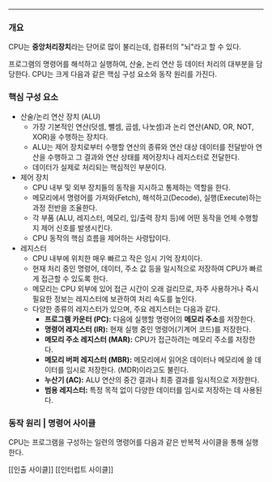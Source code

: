 
---

### 개요

CPU는 **중앙처리장치**라는 단어로 많이 불리는데, 
컴퓨터의 "뇌"라고 할 수 있다.

프로그램의 명령어를 해석하고 실행하여, 산술, 논리 연산 등 데이터 처리의 대부분을 담당한다.
CPU는 크게 다음과 같은 핵심 구성 요소와 동작 원리를 가진다.

### 핵심 구성 요소

- 산술/논리 연산 장치 (ALU)
	- 가장 기본적인 연산(덧셈, 뺄셈, 곱셈, 나눗셈)과 논리 연산(AND, OR, NOT, XOR)을 수행하는 장치다.
	- ALU는 제어 장치로부터 수행할 연산의 종류와 연산 대상 데이터를 전달받아 연산을 수행하고 그 결과와 연산 상태를 제어장치나 레지스터로 전달한다.
	- 데이터가 실제로 처리되는 핵심적인 부분이다.
- 제어 장치
	- CPU 내부 및 외부 장치들의 동작을 지시하고 통제하는 역할을 한다.
	- 메모리에서 명령어를 가져와(Fetch), 해석하고(Decode), 실행(Execute)하는 과정 전반을 조율한다.
	- 각 부품 (ALU, 레지스터, 메모리, 입/출력 장치 등)에 어떤 동작을 언제 수행할지 제어 신호를 발생시킨다.
	- CPU 동작의 핵심 흐름을 제어하는 사령탑이다.
- 레지스터
	- CPU 내부에 위치한 매우 빠르고 작은 임시 기억 장치이다.
	- 현재 처리 중인 명령어, 데이터, 주소 값 등을 일시적으로 저장하여 CPU가 빠르게 접근할 수 있도록 한다.
	- 메모리는 CPU 외부에 있어 접근 시간이 오래 걸리므로, 자주 사용하거나 즉시 필요한 정보는 레지스터에 보관하여 처리 속도를 높인다.
	- 다양한 종류의 레지스터가 있으며, 주요 레지스터는 다음과 같다.
		- **프로그램 카운터 (PC):** 다음에 실행할 명령어의 **메모리 주소**를 저장한다.
		- **명령어 레지스터 (IR):** 현재 실행 중인 명령어(기계어 코드)를 저장한다.
		- **메모리 주소 레지스터 (MAR):** CPU가 접근하려는 메모리 주소를 저장한다.
		- **메모리 버퍼 레지스터 (MBR):** 메모리에서 읽어온 데이터나 메모리에 쓸 데이터를 임시로 저장한다. (MDR)이라고도 불린다.
		- **누산기 (AC):** ALU 연산의 중간 결과나 최종 결과를 일시적으로 저장한다.
		- **범용 레지스터:** 특정 목적 없이 다양한 데이터를 임시로 저장하는 데 사용된다.

### 동작 원리 | 명령어 사이클

CPU는 프로그램을 구성하는 일련의 명령어를 다음과 같은 반복적 사이클을 통해 실행한다.

[[인출 사이클]]
[[인터럽트 사이클]]


